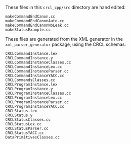 These files in this `crcl_cpp/src` directory are hand edited:

```
makeCommandEndCanon.cc
makeCommandEndCanonAuto.cc
makeCommandEndCanonNoLeak.cc
makeStatusExample.cc
```

These files are generated from the XML generator in the `xml_parser_generator` package, using the CRCL schemas:

```
CRCLCommandInstance.lex
CRCLCommandInstance.y
CRCLCommandInstanceClasses.cc
CRCLCommandInstanceLex.cc
CRCLCommandInstanceParser.cc
CRCLCommandInstanceYACC.cc
CRCLCommandsClasses.cc
CRCLProgramInstance.lex
CRCLProgramInstance.y
CRCLProgramInstanceClasses.cc
CRCLProgramInstanceLex.cc
CRCLProgramInstanceParser.cc
CRCLProgramInstanceYACC.cc
CRCLStatus.lex
CRCLStatus.y
CRCLStatusClasses.cc
CRCLStatusLex.cc
CRCLStatusParser.cc
CRCLStatusYACC.cc
DataPrimitivesClasses.cc
```
